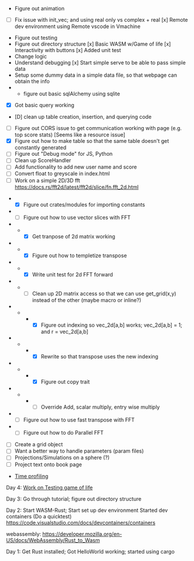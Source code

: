 - Figure out animation
- [ ] Fix issue with init_vec; and using real only vs complex + real
[x] Remote dev environment using Remote vscode in Vmachine
- Figure out testing
- Figure out directory structure
[x] Basic WASM w/Game of life
[x] Interactivity with buttons
[x] Added unit test
- Change logic
- Understand debugging
[x] Start simple serve to be able to pass simple data
- Setup some dummy data in a simple data file, so that webpage can obtain the info
- - figure out basic sqlAlchemy using sqlite
- [x] Got basic query working
- [D] clean up table creation, insertion, and querying code
- [ ] Figure out CORS issue to get communication working with page
(e.g. top score stats) [Seems like a resource issue]
- [x] Figure out how to make table so that the same table doesn't get constantly generated 
- [ ] Figure out "Debug mode" for JS, Python
- [ ] Clean up ScoreHandler 
- [ ] Add functionality to add new user name and score
- [ ] Convert float to greyscale in index.html
- [ ] Work on a simple 2D/3D fft https://docs.rs/fft2d/latest/fft2d/slice/fn.fft_2d.html
- - [x] Figure out crates/modules for importing constants
- - [ ] Figure out how to use vector slices with FFT
- - - [x] Get tranpose of 2d matrix working
- - - [x] Figure out how to templetize transpose
- - - [x] Write unit test for 2d FFT forward
- - - [ ] Clean up 2D matrix access so that we can use get_grid(x,y) instead of the other (maybe macro or inline?)
- - - - [x] Figure out indexing so vec_2d[a,b] works; vec_2d[a,b] = 1; and r = vec_2d[a,b]
- - - - [x] Rewrite so that transpose uses the new indexing
- - - - [x] Figure out copy trait
- - - - [ ] Override Add, scalar multiply, entry wise multiply
- - [ ] Figure out how to use fast transpose with FFT
- - [ ] Figure out how to do Parallel FFT
- [ ] Create a grid object
- [ ] Want a better way to handle parameters (param files)
- [ ] Projections/Simulations on a sphere (?)
- [ ] Project text onto book page
- [Time profiling](https://rustwasm.github.io/docs/book/game-of-life/time-profiling.html)

Day 4: [Work on Testing game of life](https://rustwasm.github.io/docs/book/game-of-life/testing.html#testing-conways-game-of-life)

Day 3: Go through tutorial; figure out directory structure

Day 2: Start WASM-Rust; Start set up dev environment
Started dev containers (Do a quicktest)
https://code.visualstudio.com/docs/devcontainers/containers

webassembly: https://developer.mozilla.org/en-US/docs/WebAssembly/Rust_to_Wasm

Day 1: Get Rust installed; Got HelloWorld working; started using cargo

